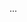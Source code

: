...
<script>
    const DEPT_DELIMITER = "||";

    // Update hidden input + visible text field when checkboxes change
    function updateDeptFields() {
        const selectedLabels = [];

        document.querySelectorAll(".Dept-checkbox:checked").forEach(cb => {
            const label = document.querySelector(`label[for="${cb.id}"]`);
            if (label) selectedLabels.push(label.textContent.trim());
        });

        // Use || to join labels in hidden field
        document.getElementById("Dept").value = selectedLabels.join(DEPT_DELIMITER);

        // For display: show them comma-separated, just for UI
        document.getElementById("DeptDropdown").value = selectedLabels.join(", ");
    }

    // On load: restore checkbox state from hidden field
    document.addEventListener("DOMContentLoaded", function () {
        const saved = document.getElementById("Dept").value;
        const savedLabels = saved.split(DEPT_DELIMITER).map(s => s.trim());

        document.querySelectorAll(".Dept-checkbox").forEach(cb => {
            const label = document.querySelector(`label[for="${cb.id}"]`);
            if (label && savedLabels.includes(label.textContent.trim())) {
                cb.checked = true;
            }

            cb.addEventListener("change", updateDeptFields);
        });

        updateDeptFields(); // Initialize display
    });
</script>

